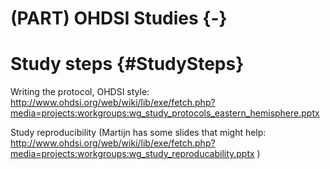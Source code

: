 # (PART) OHDSI Studies {-} 

# Study steps {#StudySteps}

Writing the protocol, OHDSI style: http://www.ohdsi.org/web/wiki/lib/exe/fetch.php?media=projects:workgroups:wg_study_protocols_eastern_hemisphere.pptx 


Study reproducibility (Martijn has some slides that might help: http://www.ohdsi.org/web/wiki/lib/exe/fetch.php?media=projects:workgroups:wg_study_reproducability.pptx )


